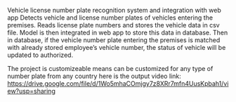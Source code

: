 Vehicle license number plate recognition system and integration with  web app
 Detects vehicle and license number plates of vehicles entering the premises.
 Reads license plate numbers and stores the vehicle data in csv file.
 Model is then integrated in web app to store this data in database. Then in database, if the
 vehicle number plate entering the premises is matched with already stored employee’s vehicle
 number, the status of vehicle will be updated to authorized.

The project is customizeable means can be customized for any type of number plate from any country
here is the output video link:
https://drive.google.com/file/d/1Wo5mhaCOmjgy7z8XRr7mfn4UusKpbah1/view?usp=sharing
